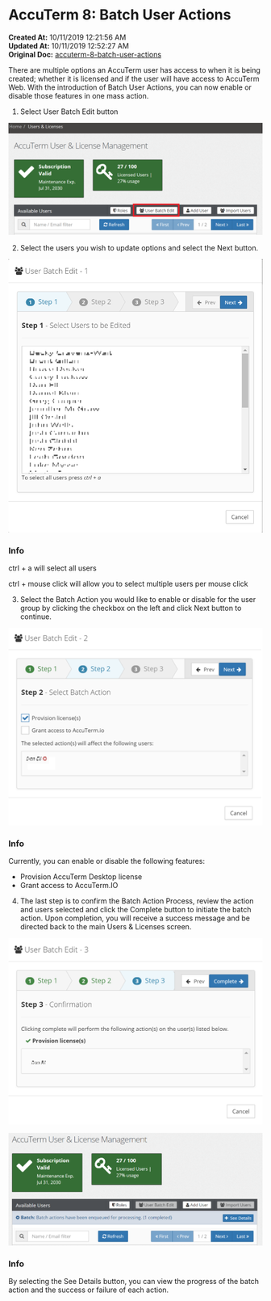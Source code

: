 # AccuTerm 8: Batch User Actions

**Created At:** 10/11/2019 12:21:56 AM  
**Updated At:** 10/11/2019 12:52:27 AM  
**Original Doc:** [accuterm-8-batch-user-actions](https://docs.zumasys.com/accuterm/accuterm-8-batch-user-actions)  


There are multiple options an AccuTerm user has access to when it is being created; whether it is licensed and if the user will have access to AccuTerm Web. With the introduction of Batch User Actions, you can now enable or disable those features in one mass action.

1. Select User Batch Edit button

![accuterm-8-batch-user-actions: 1570753654464-1570753654464](./1570753654464-1570753654464.png)

2. Select the users you wish to update options and select the Next button.

![accuterm-8-batch-user-actions: 1570754335788-1570754335788](./1570754335788-1570754335788.png)

### Info

ctrl + a will select all users

ctrl + mouse click will allow you to select multiple users per mouse click



3. Select the Batch Action you would like to enable or disable for the user group by clicking the checkbox on the left and click Next button to continue.



![accuterm-8-batch-user-actions: 1570754618483-1570754618483](./1570754618483-1570754618483.png)

### Info

Currently, you can enable or disable the following features:

- Provision AccuTerm Desktop license
- Grant access to AccuTerm.IO



4. The last step is to confirm the Batch Action Process, review the action and users selected and click the Complete button to initiate the batch action. Upon completion, you will receive a success message and be directed back to the main Users & Licenses screen.

![accuterm-8-batch-user-actions: 1570754914548-1570754914548](./1570754914548-1570754914548.png)

![accuterm-8-batch-user-actions: 1570755071179-1570755071179](./1570755071179-1570755071179.png)

### Info

By selecting the See Details button, you can view the progress of the batch action and the success or failure of each action.




